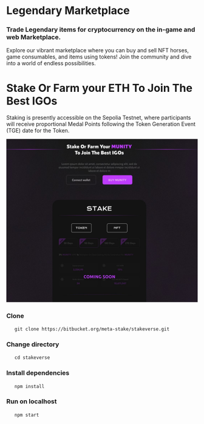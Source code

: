 
# Legendary Marketplace

### Trade Legendary items for cryptocurrency on the in-game and web Marketplace.

Explore our vibrant marketplace where you can buy and sell NFT horses, game consumables, and items using tokens! Join the community and dive into a world of endless possibilities.


# Stake Or Farm your ETH To Join The Best IGOs

Staking is presently accessible on the Sepolia Testnet, where participants will receive proportional Medal Points following the Token Generation Event (TGE) date for the Token.

![alt text](public/staking.jpg)

### Clone

```
   git clone https://bitbucket.org/meta-stake/stakeverse.git
```
### Change directory

```
   cd stakeverse
```

### Install dependencies

```
   npm install
```

### Run on localhost

```
   npm start
```
